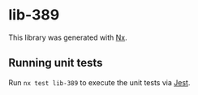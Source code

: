 # lib-389

This library was generated with [Nx](https://nx.dev).

## Running unit tests

Run `nx test lib-389` to execute the unit tests via [Jest](https://jestjs.io).
